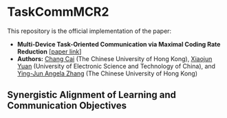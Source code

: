 # TaskCommMCR2
This repository is the official implementation of the paper:

- **Multi-Device Task-Oriented Communication via Maximal Coding Rate Reduction** [[paper link](https://arxiv.org/abs/2309.02888)]
- **Authors:** [Chang Cai](https://chang-cai.github.io/) (The Chinese University of Hong Kong), [Xiaojun Yuan](https://scholar.google.com/citations?user=o6W_m00AAAAJ&hl=en) (University of Electronic Science and Technology of China), and [Ying-Jun Angela Zhang](https://staff.ie.cuhk.edu.hk/~yjzhang/) (The Chinese University of Hong Kong)


## Synergistic Alignment of Learning and Communication Objectives
